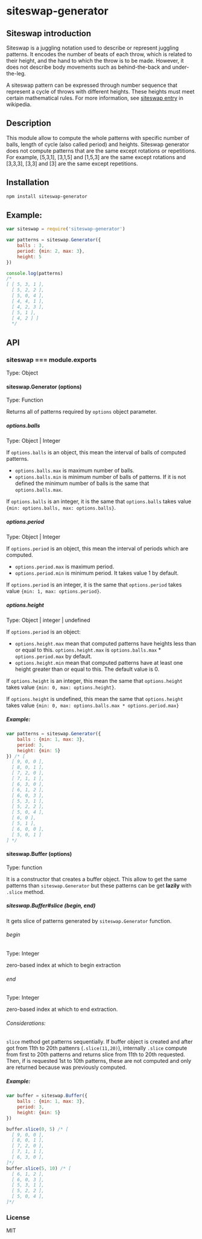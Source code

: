 # siteswap-generator

## Siteswap introduction
Siteswap is a juggling notation used to describe or represent juggling patterns. It encodes the number of beats of each throw, which is related to their height, and the hand to which the throw is to be made. However, it does not describe body movements such as behind-the-back and under-the-leg.

A siteswap pattern can be expressed through number sequence that represent a cycle of throws with different heights. These heights must meet certain mathematical rules. For more information, see [siteswap entry](http://en.wikipedia.org/wiki/Siteswap) in wikipedia.

## Description
This module allow to compute the whole patterns with specific number of balls, length of cycle (also called period) and heights. Siteswap generator does not compute patterns that are the same except rotations or repetitions. For example, [5,3,1], [3,1,5] and [1,5,3] are the same except rotations and [3,3,3], [3,3] and [3] are the same except repetitions.

## Installation
``` bash
npm install siteswap-generator
```

## Example:
``` javascript
var siteswap = require('siteswap-generator')

var patterns = siteswap.Generator({
    balls : 3,
    period: {min: 2, max: 3},
    height: 5
})

console.log(patterns)
/*
[ [ 5, 3, 1 ],
  [ 5, 2, 2 ],
  [ 5, 0, 4 ],
  [ 4, 4, 1 ],
  [ 4, 2, 3 ],
  [ 5, 1 ],
  [ 4, 2 ] ]
  */
```

## API

### siteswap === module.exports
Type: Object
#### siteswap.Generator (options)
Type: Function

Returns all of patterns required by `options` object parameter.

##### options.balls
Type: Object | Integer

If `options.balls` is an object, this mean the interval of balls of computed patterns.
- `options.balls.max` is maximum number of balls. 
- `options.balls.min` is minimum number of balls of patterns. If it is not defined the minimum number of balls is the same that `options.balls.max`.

If `options.balls` is an integer, it is the same that `options.balls` takes value `{min: options.balls, max: options.balls}`.

##### options.period
Type: Object | Integer

If `options.period` is an object, this mean the interval of periods which are computed.
- `options.period.max` is maximum period.
- `options.period.min` is minimum period. It takes value 1 by default.

If `options.period` is an integer, it is the same that `options.period` takes value `{min: 1, max: options.period}`.

##### options.height
Type: Object | integer | undefined

If `options.period` is an object:
- `options.height.max` mean that computed patterns have heights less than or equal to this. `options.height.max` is `options.balls.max` * `options.period.max` by default.
- `options.height.min` mean that computed patterns have at least one height greater than or equal to this. The default value is 0.

If `options.height` is an integer, this mean the same that `options.height` takes value `{min: 0, max: options.height}`.

If `options.height` is undefined, this mean the same that `options.height` takes value `{min: 0, max: options.balls.max * options.period.max}`

##### Example:
``` javascript
var patterns = siteswap.Generator({
    balls : {min: 1, max: 3},
    period: 3,
    height: {min: 5}
}) /* [ 
  [ 9, 0, 0 ],
  [ 8, 0, 1 ],
  [ 7, 2, 0 ],
  [ 7, 1, 1 ],
  [ 6, 3, 0 ],
  [ 6, 1, 2 ],
  [ 6, 0, 3 ],
  [ 5, 3, 1 ],
  [ 5, 2, 2 ],
  [ 5, 0, 4 ],
  [ 6, 0 ],
  [ 5, 1 ],
  [ 6, 0, 0 ],
  [ 5, 0, 1 ] 
] */
```

#### siteswap.Buffer (options)
Type: function

It is a constructor that creates a buffer object. This allow to get the same patterns than `siteswap.Generator` but these patterns can be get **lazily** with `.slice` method.

##### siteswap.Buffer#slice (begin, end)

It gets slice of patterns generated by `siteswap.Generator` function.

###### begin

Type: Integer

zero-based index at which to begin extraction

###### end

Type: Integer

zero-based index at which to end extraction.

###### Considerations:
`slice` method get patterns sequentially. If buffer object is created and after got from 11th to 20th pattenrs (`.slice(11,20)`), internally `.slice` compute from first to 20th patterns and returns slice from 11th to 20th requested. Then, if is requested 1st to 10th patterns, these are not computed and only are returned because was previously computed.

##### Example:

``` javascript
var buffer = siteswap.Buffer({
    balls : {min: 1, max: 3},
    period: 3,
    height: {min: 5}
})

buffer.slice(0, 5) /* [
  [ 9, 0, 0 ],
  [ 8, 0, 1 ],
  [ 7, 2, 0 ],
  [ 7, 1, 1 ],
  [ 6, 3, 0 ],
]*/
buffer.slice(5, 10) /* [
  [ 6, 1, 2 ],
  [ 6, 0, 3 ],
  [ 5, 3, 1 ],
  [ 5, 2, 2 ],
  [ 5, 0, 4 ],
]*/
```


### License
MIT
